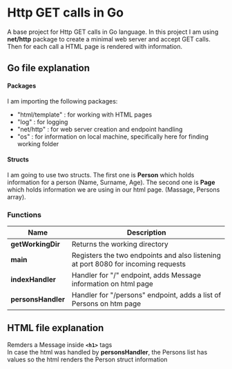 # Http GET calls in Go
A base project for Http GET calls in Go language. 
In this project I am using **net/http** package to create a minimal web server and accept GET calls. Then for each call a HTML page is rendered with information.

## Go file explanation

#### Packages
I am importing the following packages:
- "html/template" : for working with HTML pages
- "log" : for logging
- "net/http" : for web server creation and endpoint handling
- "os" : for information on local machine, specifically here for finding working folder

#### Structs
I am going to use two structs. 
The first one is __Person__ which holds information for a person (Name, Surname, Age). 
The second one is __Page__ which holds information we are using in our html page. (Massage, Persons array).

### Functions
| Name                | Description                                                                       |
|---------------------|-----------------------------------------------------------------------------------|
| **getWorkingDir**   | Returns the working directory                                                     |
| **main**            | Registers the two endpoints and also listening at port 8080 for incoming requests |
| **indexHandler**    | Handler for "/" endpoint, adds Message information on html page                   |
| **personsHandler**  | Handler for "/persons" endpoint, adds a list of Persons on htm page               |


## HTML file explanation
Remders a Message inside **`<h1>`** tags <br/>
In case the html was handled by **personsHandler**, the Persons list has values so the html renders the Person struct information



